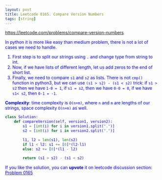 ```yaml
---
layout: post
title: Leetcode 0165. Compare Version Numbers
tags: [string]
---
```


<a href="https://leetcode.com/problems/compare-version-numbers"> <font color = blue>https://leetcode.com/problems/compare-version-numbers

In python it is more like easy than medium problem, there is not a lot of cases we need to handle.

1. First step is to split our strings using `.` and change type from string to int.
2. Now, if we have lists of different length, let us add zeros to the end of short list.
3. Finally, we need to compare `s1` and `s2` as lists. There is not `cmp()` function in python3, but we can use `(s1 > s2) - (s1 < s2)` trick: if `s1 > s2` then we have `1-0 = 1`, if `s1 = s2`, then we have `0-0 = 0`, if we have `s1< s2`, then `0-1 = -1`.

**Complexity**: time complexity is `O(n+m)`, where `n` and `m` are lengths of our strings, space complexity `O(n+m)` as well.

```python
class Solution:
    def compareVersion(self, version1, version2):
        s1 = [int(i) for i in version1.split(".")]
        s2 = [int(i) for i in version2.split(".")]
        
        l1, l2 = len(s1), len(s2)
        if l1 < l2: s1 += [0]*(l2-l1) 
        else: s2 += [0]*(l1 - l2)
            
        return (s1 > s2) - (s1 < s2)
```

If you like the solution, you can **upvote** it on leetcode discussion section:<a href="https://leetcode.com/problems/compare-version-numbers/discuss/837727/python-easy-split-solution-explained"> <font color = blue>Problem 0165

